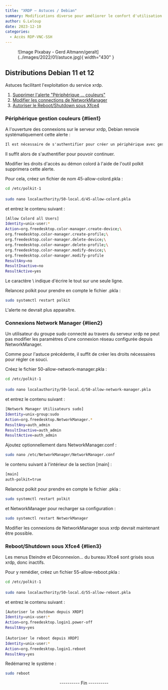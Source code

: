 ```yaml
---
title: "XRDP – Astuces / Debian"
summary: Modifications diverse pour améliorer le confort d'utilisation du protocole RDP.
author: G.Leloup
date: 2023-12-10
categories: 
  - Accès RDP-VNC-SSH
---
```


<figure markdown>
  ![Image Pixabay - Gerd Altmann/geralt](../images/2022/01/astuce.jpg){ width="430" }
</figure>

## Distributions Debian 11 et 12

Astuces facilitant l'exploitation du service xrdp.

1. [Supprimer l'alerte "Périphérique ... couleurs"](#lien1)
2. [Modifier les connections de NetworkManager](#lien2)
3. [Autoriser le Reboot/Shutdown sous Xfce4](#lien3)

### Périphérique gestion couleurs {#lien1}

A l'ouverture des connexions sur le serveur xrdp, Debian renvoie systématiquement cette alerte :

```markdown
Il est nécessaire de s'authentifier pour créer un périphérique avec gestion de couleurs
```

Il suffit alors de s'authentifier pour pouvoir continuer.

Modifier les droits d'accès au démon colord à l'aide de l'outil polkit supprimera cette alerte.

Pour cela, créez un fichier de nom 45-allow-colord.pkla :

```bash
cd /etc/polkit-1

sudo nano localauthority/50-local.d/45-allow-colord.pkla
```

et entrez le contenu suivant :

```bash
[Allow Colord all Users]
Identity=unix-user:*
Action=org.freedesktop.color-manager.create-device;\
org.freedesktop.color-manager.create-profile;\
org.freedesktop.color-manager.delete-device;\
org.freedesktop.color-manager.delete-profile;\
org.freedesktop.color-manager.modify-device;\
org.freedesktop.color-manager.modify-profile
ResultAny=no
ResultInactive=no
ResultActive=yes
```

<!-- more -->

Le caractère \ indique d'écrire le tout sur une seule ligne.

Relancez polkit pour prendre en compte le fichier .pkla :

```bash
sudo systemctl restart polkit
```

L'alerte ne devrait plus apparaître.

### Connexions Network Manager {#lien2}

Un utilisateur du groupe sudo connecté au travers du serveur xrdp ne peut pas modifier les paramètres d'une connexion réseau configurée depuis NetworkManager.

Comme pour l'astuce précédente, il suffit de créer les droits nécessaires pour régler ce souci.

Créez le fichier 50-allow-network-manager.pkla :

```bash
cd /etc/polkit-1

sudo nano localauthority/50-local.d/50-allow-network-manager.pkla
```

et entrez le contenu suivant :

```bash
[Network Manager Utilisateurs sudo]
Identity=unix-group:sudo
Action=org.freedesktop.NetworkManager.*
ResultAny=auth_admin
ResultInactive=auth_admin
ResultActive=auth_admin
```

Ajoutez optionnellement dans NetworkManager.conf :

```bash
sudo nano /etc/NetworkManager/NetworkManager.conf
```

le contenu suivant à l'intérieur de la section [main] :

```bash
[main] 
auth-polkit=true
```

Relancez polkit pour prendre en compte le fichier .pkla :

```bash
sudo systemctl restart polkit
```

et NetworkManager pour recharger sa configuration :

```bash
sudo systemctl restart NetworkManager
```

Modifier les connexions de NetworkManager sous xrdp devrait maintenant être possible.

### Reboot/Shutdown sous Xfce4 {#lien3}

Les menus Eteindre et Déconnexion... du bureau Xfce4 sont grisés sous xrdp, donc inactifs.

Pour y remédier, créez un fichier 55-allow-reboot.pkla :

```bash
cd /etc/polkit-1

sudo nano localauthority/50-local.d/55-allow-reboot.pkla
```

et entrez le contenu suivant :

```bash
[Autoriser le shutdown depuis XRDP]
Identity=unix-user:*
Action=org.freedesktop.login1.power-off
ResultAny=yes

[Autoriser le reboot depuis XRDP]
Identity=unix-user:*
Action=org.freedesktop.login1.reboot
ResultAny=yes
```

Redémarrez le système :

```bash
sudo reboot
```

<center>---------- Fin ----------</center>
